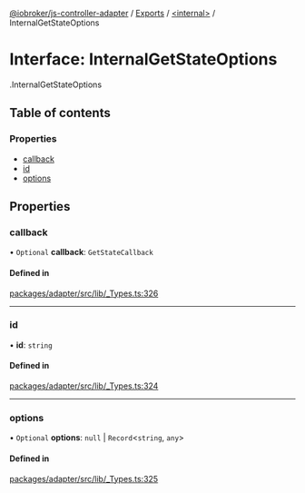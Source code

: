 [@iobroker/js-controller-adapter](../README.md) / [Exports](../modules.md) / [<internal\>](../modules/internal_.md) / InternalGetStateOptions

# Interface: InternalGetStateOptions

[<internal>](../modules/internal_.md).InternalGetStateOptions

## Table of contents

### Properties

- [callback](internal_.InternalGetStateOptions.md#callback)
- [id](internal_.InternalGetStateOptions.md#id)
- [options](internal_.InternalGetStateOptions.md#options)

## Properties

### callback

• `Optional` **callback**: `GetStateCallback`

#### Defined in

[packages/adapter/src/lib/_Types.ts:326](https://github.com/ioBroker/ioBroker.js-controller/blob/3fe5b81a/packages/adapter/src/lib/_Types.ts#L326)

___

### id

• **id**: `string`

#### Defined in

[packages/adapter/src/lib/_Types.ts:324](https://github.com/ioBroker/ioBroker.js-controller/blob/3fe5b81a/packages/adapter/src/lib/_Types.ts#L324)

___

### options

• `Optional` **options**: ``null`` \| `Record`<`string`, `any`\>

#### Defined in

[packages/adapter/src/lib/_Types.ts:325](https://github.com/ioBroker/ioBroker.js-controller/blob/3fe5b81a/packages/adapter/src/lib/_Types.ts#L325)
